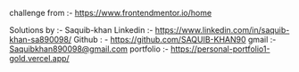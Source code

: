 challenge from :- https://www.frontendmentor.io/home

Solutions by :- Saquib-khan Linkedin :- https://www.linkedin.com/in/saquib-khan-sa890098/ Github : - https://github.com/SAQUIB-KHAN90 gmail :- Saquibkhan890098@gmail.com portfolio :- https://personal-portfolio1-gold.vercel.app/

